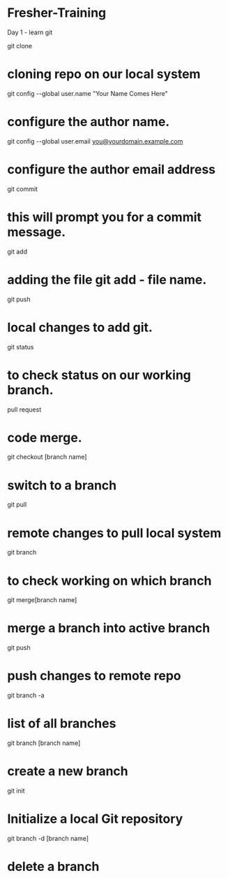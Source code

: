 # Fresher-Training
Day 1 - learn git

git clone 
# cloning repo on our local system
git config --global user.name "Your Name Comes Here"
# configure the author name.
git config --global user.email you@yourdomain.example.com
# configure the author email address
git commit
# this will prompt you for a commit message.
git add
# adding the file git add - file name.
git push
# local changes to add git.
git status 
# to check status on our working branch.
pull request
# code merge.
git checkout [branch name]
# switch to a branch
git pull
# remote changes to pull local system
git branch
# to check working on which branch
git merge[branch name]
# merge a branch into active branch
git push 
# push changes to remote repo
git branch -a
# list of all branches
git branch [branch name]
# create a new branch
git init
# Initialize a local Git repository
git branch -d [branch name]
# delete a branch


